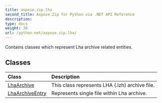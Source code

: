 ```yaml
---
title: aspose.zip.lha
second_title: Aspose.Zip for Python via .NET API Reference
description: 
type: docs
weight: 30
url: /python-net/aspose.zip.lha/
---
```



Contains classes which represent Lha archive related entities.

## Classes
| Class | Description |
| :- | :- |
|[LhaArchive](/zip/python-net/aspose.zip.lha/lhaarchive/)|This class represents LHA (.lzh) archive file.|
|[LhaArchiveEntry](/zip/python-net/aspose.zip.lha/lhaarchiveentry/)|Represents single file within Lha archive.|
